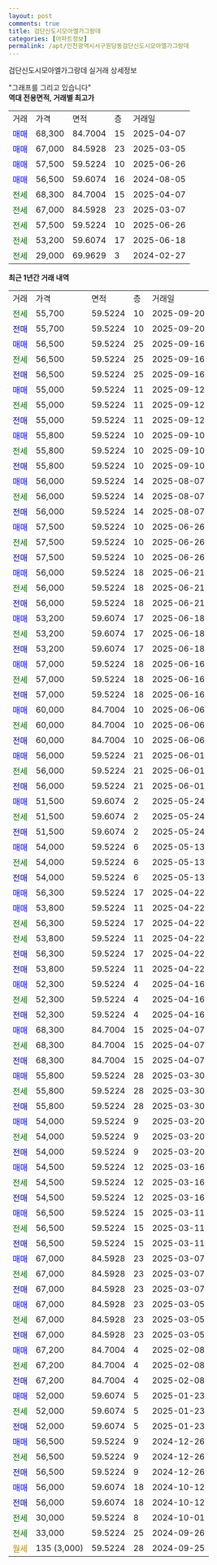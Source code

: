 ```yaml
---
layout: post
comments: true
title: 검단신도시모아엘가그랑데
categories: [아파트정보]
permalink: /apt/인천광역시서구원당동검단신도시모아엘가그랑데
---
```


검단신도시모아엘가그랑데 실거래 상세정보

<script type="text/javascript">
  google.charts.load('current', {'packages':['line', 'corechart']});
  google.charts.setOnLoadCallback(drawChart);

  function drawChart() {
    var data = new google.visualization.DataTable();
    data.addColumn('date', '거래일');
    data.addColumn('number', "매매");
    data.addColumn('number', "전세");
    data.addColumn('number', "전매");

    data.addRows([[new Date(Date.parse("2025-09-20")), null, 55700, null], [new Date(Date.parse("2025-09-20")), null, null, 55700], [new Date(Date.parse("2025-09-16")), 56500, null, null], [new Date(Date.parse("2025-09-16")), null, 56500, null], [new Date(Date.parse("2025-09-16")), null, null, 56500], [new Date(Date.parse("2025-09-12")), 55000, null, null], [new Date(Date.parse("2025-09-12")), null, 55000, null], [new Date(Date.parse("2025-09-12")), null, null, 55000], [new Date(Date.parse("2025-09-10")), 55800, null, null], [new Date(Date.parse("2025-09-10")), null, 55800, null], [new Date(Date.parse("2025-09-10")), null, null, 55800], [new Date(Date.parse("2025-08-07")), 56000, null, null], [new Date(Date.parse("2025-08-07")), null, 56000, null], [new Date(Date.parse("2025-08-07")), null, null, 56000], [new Date(Date.parse("2025-06-26")), 57500, null, null], [new Date(Date.parse("2025-06-26")), null, 57500, null], [new Date(Date.parse("2025-06-26")), null, null, 57500], [new Date(Date.parse("2025-06-21")), 56000, null, null], [new Date(Date.parse("2025-06-21")), null, 56000, null], [new Date(Date.parse("2025-06-21")), null, null, 56000], [new Date(Date.parse("2025-06-18")), 53200, null, null], [new Date(Date.parse("2025-06-18")), null, 53200, null], [new Date(Date.parse("2025-06-18")), null, null, 53200], [new Date(Date.parse("2025-06-16")), 57000, null, null], [new Date(Date.parse("2025-06-16")), null, 57000, null], [new Date(Date.parse("2025-06-16")), null, null, 57000], [new Date(Date.parse("2025-06-06")), 60000, null, null], [new Date(Date.parse("2025-06-06")), null, 60000, null], [new Date(Date.parse("2025-06-06")), null, null, 60000], [new Date(Date.parse("2025-06-01")), 56000, null, null], [new Date(Date.parse("2025-06-01")), null, 56000, null], [new Date(Date.parse("2025-06-01")), null, null, 56000], [new Date(Date.parse("2025-05-24")), 51500, null, null], [new Date(Date.parse("2025-05-24")), null, 51500, null], [new Date(Date.parse("2025-05-24")), null, null, 51500], [new Date(Date.parse("2025-05-13")), 54000, null, null], [new Date(Date.parse("2025-05-13")), null, 54000, null], [new Date(Date.parse("2025-05-13")), null, null, 54000], [new Date(Date.parse("2025-04-22")), 56300, null, null], [new Date(Date.parse("2025-04-22")), 53800, null, null], [new Date(Date.parse("2025-04-22")), null, 56300, null], [new Date(Date.parse("2025-04-22")), null, 53800, null], [new Date(Date.parse("2025-04-22")), null, null, 56300], [new Date(Date.parse("2025-04-22")), null, null, 53800], [new Date(Date.parse("2025-04-16")), 52300, null, null], [new Date(Date.parse("2025-04-16")), null, 52300, null], [new Date(Date.parse("2025-04-16")), null, null, 52300], [new Date(Date.parse("2025-04-07")), 68300, null, null], [new Date(Date.parse("2025-04-07")), null, 68300, null], [new Date(Date.parse("2025-04-07")), null, null, 68300], [new Date(Date.parse("2025-03-30")), 55800, null, null], [new Date(Date.parse("2025-03-30")), null, 55800, null], [new Date(Date.parse("2025-03-30")), null, null, 55800], [new Date(Date.parse("2025-03-20")), 54000, null, null], [new Date(Date.parse("2025-03-20")), null, 54000, null], [new Date(Date.parse("2025-03-20")), null, null, 54000], [new Date(Date.parse("2025-03-16")), 54500, null, null], [new Date(Date.parse("2025-03-16")), null, 54500, null], [new Date(Date.parse("2025-03-16")), null, null, 54500], [new Date(Date.parse("2025-03-11")), 56500, null, null], [new Date(Date.parse("2025-03-11")), null, 56500, null], [new Date(Date.parse("2025-03-11")), null, null, 56500], [new Date(Date.parse("2025-03-07")), 67000, null, null], [new Date(Date.parse("2025-03-07")), null, 67000, null], [new Date(Date.parse("2025-03-07")), null, null, 67000], [new Date(Date.parse("2025-03-05")), 67000, null, null], [new Date(Date.parse("2025-03-05")), null, 67000, null], [new Date(Date.parse("2025-03-05")), null, null, 67000], [new Date(Date.parse("2025-02-08")), 67200, null, null], [new Date(Date.parse("2025-02-08")), null, 67200, null], [new Date(Date.parse("2025-02-08")), null, null, 67200], [new Date(Date.parse("2025-01-23")), 52000, null, null], [new Date(Date.parse("2025-01-23")), null, 52000, null], [new Date(Date.parse("2025-01-23")), null, null, 52000], [new Date(Date.parse("2024-12-26")), 56500, null, null], [new Date(Date.parse("2024-12-26")), null, 56500, null], [new Date(Date.parse("2024-12-26")), null, null, 56500], [new Date(Date.parse("2024-10-12")), 56000, null, null], [new Date(Date.parse("2024-10-12")), null, null, 56000], [new Date(Date.parse("2024-10-01")), null, 30000, null], [new Date(Date.parse("2024-09-26")), null, 33000, null], [new Date(Date.parse("2024-09-25")), null, null, null]]);

    var options = {
      hAxis: {
        format: 'yyyy/MM/dd'
      },    
      lineWidth: 0,
      pointsVisible: true,    
      title: '최근 1년간 유형별 실거래가 분포',
      legend: { position: 'bottom' }
    };

    var formatter = new google.visualization.NumberFormat({pattern:'###,###'} );
    formatter.format(data, 1);
    formatter.format(data, 2);
    
    setTimeout(function() {
        var chart = new google.visualization.LineChart(document.getElementById('columnchart_material'));
        chart.draw(data, (options));
        document.getElementById('loading').style.display = 'none';
    }, 200);
  }
</script>


<div id="loading" style="z-index:20; display: block; margin-left: 0px">"그래프를 그리고 있습니다"</div>
<div id="columnchart_material" style="width: 95%; margin-left: 0px; display: block"></div>
<!-- contents start -->
<b>역대 전용면적, 거래별 최고가</b>
<table class="sortable">
    <tr>
      <td>거래</td>
      <td>가격</td>
      <td>면적</td>
      <td>층</td>
      <td>거래일</td>
    </tr>
        <tr>
          <td><a style="color: blue">매매</a></td>
          <td>68,300</td>
          <td>84.7004</td>
          <td>15</td>
          <td>2025-04-07</td>
        </tr>            <tr>
          <td><a style="color: blue">매매</a></td>
          <td>67,000</td>
          <td>84.5928</td>
          <td>23</td>
          <td>2025-03-05</td>
        </tr>            <tr>
          <td><a style="color: blue">매매</a></td>
          <td>57,500</td>
          <td>59.5224</td>
          <td>10</td>
          <td>2025-06-26</td>
        </tr>            <tr>
          <td><a style="color: blue">매매</a></td>
          <td>56,500</td>
          <td>59.6074</td>
          <td>16</td>
          <td>2024-08-05</td>
        </tr>        
        <tr>
              <td><a style="color: darkgreen">전세</a></td>
              <td>68,300</td>
              <td>84.7004</td>
              <td>15</td>
              <td>2025-04-07</td>
            </tr>            <tr>
              <td><a style="color: darkgreen">전세</a></td>
              <td>67,000</td>
              <td>84.5928</td>
              <td>23</td>
              <td>2025-03-07</td>
            </tr>            <tr>
              <td><a style="color: darkgreen">전세</a></td>
              <td>57,500</td>
              <td>59.5224</td>
              <td>10</td>
              <td>2025-06-26</td>
            </tr>            <tr>
              <td><a style="color: darkgreen">전세</a></td>
              <td>53,200</td>
              <td>59.6074</td>
              <td>17</td>
              <td>2025-06-18</td>
            </tr>            <tr>
              <td><a style="color: darkgreen">전세</a></td>
              <td>29,000</td>
              <td>69.9629</td>
              <td>3</td>
              <td>2024-02-27</td>
            </tr>        
    
</table>

<b>최근 1년간 거래 내역</b>

<table class="sortable">
    <tr>
      <td>거래</td>
      <td>가격</td>
      <td>면적</td>
      <td>층</td>
      <td>거래일</td>
    </tr>
    <tr>
      <td><a style="color: darkgreen">전세</a></td>
      <td>55,700</td>
      <td>59.5224</td>
      <td>10</td>
      <td>2025-09-20</td>
    </tr>          <tr>
      <td><a style="color: darkblue">전매</a></td>
      <td>55,700</td>
      <td>59.5224</td>
      <td>10</td>
      <td>2025-09-20</td>
    </tr>          <tr>
      <td><a style="color: blue">매매</a></td>
      <td>56,500</td>
      <td>59.5224</td>
      <td>25</td>
      <td>2025-09-16</td>
    </tr>          <tr>
      <td><a style="color: darkgreen">전세</a></td>
      <td>56,500</td>
      <td>59.5224</td>
      <td>25</td>
      <td>2025-09-16</td>
    </tr>          <tr>
      <td><a style="color: darkblue">전매</a></td>
      <td>56,500</td>
      <td>59.5224</td>
      <td>25</td>
      <td>2025-09-16</td>
    </tr>          <tr>
      <td><a style="color: blue">매매</a></td>
      <td>55,000</td>
      <td>59.5224</td>
      <td>11</td>
      <td>2025-09-12</td>
    </tr>          <tr>
      <td><a style="color: darkgreen">전세</a></td>
      <td>55,000</td>
      <td>59.5224</td>
      <td>11</td>
      <td>2025-09-12</td>
    </tr>          <tr>
      <td><a style="color: darkblue">전매</a></td>
      <td>55,000</td>
      <td>59.5224</td>
      <td>11</td>
      <td>2025-09-12</td>
    </tr>          <tr>
      <td><a style="color: blue">매매</a></td>
      <td>55,800</td>
      <td>59.5224</td>
      <td>10</td>
      <td>2025-09-10</td>
    </tr>          <tr>
      <td><a style="color: darkgreen">전세</a></td>
      <td>55,800</td>
      <td>59.5224</td>
      <td>10</td>
      <td>2025-09-10</td>
    </tr>          <tr>
      <td><a style="color: darkblue">전매</a></td>
      <td>55,800</td>
      <td>59.5224</td>
      <td>10</td>
      <td>2025-09-10</td>
    </tr>          <tr>
      <td><a style="color: blue">매매</a></td>
      <td>56,000</td>
      <td>59.5224</td>
      <td>14</td>
      <td>2025-08-07</td>
    </tr>          <tr>
      <td><a style="color: darkgreen">전세</a></td>
      <td>56,000</td>
      <td>59.5224</td>
      <td>14</td>
      <td>2025-08-07</td>
    </tr>          <tr>
      <td><a style="color: darkblue">전매</a></td>
      <td>56,000</td>
      <td>59.5224</td>
      <td>14</td>
      <td>2025-08-07</td>
    </tr>          <tr>
      <td><a style="color: blue">매매</a></td>
      <td>57,500</td>
      <td>59.5224</td>
      <td>10</td>
      <td>2025-06-26</td>
    </tr>          <tr>
      <td><a style="color: darkgreen">전세</a></td>
      <td>57,500</td>
      <td>59.5224</td>
      <td>10</td>
      <td>2025-06-26</td>
    </tr>          <tr>
      <td><a style="color: darkblue">전매</a></td>
      <td>57,500</td>
      <td>59.5224</td>
      <td>10</td>
      <td>2025-06-26</td>
    </tr>          <tr>
      <td><a style="color: blue">매매</a></td>
      <td>56,000</td>
      <td>59.5224</td>
      <td>18</td>
      <td>2025-06-21</td>
    </tr>          <tr>
      <td><a style="color: darkgreen">전세</a></td>
      <td>56,000</td>
      <td>59.5224</td>
      <td>18</td>
      <td>2025-06-21</td>
    </tr>          <tr>
      <td><a style="color: darkblue">전매</a></td>
      <td>56,000</td>
      <td>59.5224</td>
      <td>18</td>
      <td>2025-06-21</td>
    </tr>          <tr>
      <td><a style="color: blue">매매</a></td>
      <td>53,200</td>
      <td>59.6074</td>
      <td>17</td>
      <td>2025-06-18</td>
    </tr>          <tr>
      <td><a style="color: darkgreen">전세</a></td>
      <td>53,200</td>
      <td>59.6074</td>
      <td>17</td>
      <td>2025-06-18</td>
    </tr>          <tr>
      <td><a style="color: darkblue">전매</a></td>
      <td>53,200</td>
      <td>59.6074</td>
      <td>17</td>
      <td>2025-06-18</td>
    </tr>          <tr>
      <td><a style="color: blue">매매</a></td>
      <td>57,000</td>
      <td>59.5224</td>
      <td>18</td>
      <td>2025-06-16</td>
    </tr>          <tr>
      <td><a style="color: darkgreen">전세</a></td>
      <td>57,000</td>
      <td>59.5224</td>
      <td>18</td>
      <td>2025-06-16</td>
    </tr>          <tr>
      <td><a style="color: darkblue">전매</a></td>
      <td>57,000</td>
      <td>59.5224</td>
      <td>18</td>
      <td>2025-06-16</td>
    </tr>          <tr>
      <td><a style="color: blue">매매</a></td>
      <td>60,000</td>
      <td>84.7004</td>
      <td>10</td>
      <td>2025-06-06</td>
    </tr>          <tr>
      <td><a style="color: darkgreen">전세</a></td>
      <td>60,000</td>
      <td>84.7004</td>
      <td>10</td>
      <td>2025-06-06</td>
    </tr>          <tr>
      <td><a style="color: darkblue">전매</a></td>
      <td>60,000</td>
      <td>84.7004</td>
      <td>10</td>
      <td>2025-06-06</td>
    </tr>          <tr>
      <td><a style="color: blue">매매</a></td>
      <td>56,000</td>
      <td>59.5224</td>
      <td>21</td>
      <td>2025-06-01</td>
    </tr>          <tr>
      <td><a style="color: darkgreen">전세</a></td>
      <td>56,000</td>
      <td>59.5224</td>
      <td>21</td>
      <td>2025-06-01</td>
    </tr>          <tr>
      <td><a style="color: darkblue">전매</a></td>
      <td>56,000</td>
      <td>59.5224</td>
      <td>21</td>
      <td>2025-06-01</td>
    </tr>          <tr>
      <td><a style="color: blue">매매</a></td>
      <td>51,500</td>
      <td>59.6074</td>
      <td>2</td>
      <td>2025-05-24</td>
    </tr>          <tr>
      <td><a style="color: darkgreen">전세</a></td>
      <td>51,500</td>
      <td>59.6074</td>
      <td>2</td>
      <td>2025-05-24</td>
    </tr>          <tr>
      <td><a style="color: darkblue">전매</a></td>
      <td>51,500</td>
      <td>59.6074</td>
      <td>2</td>
      <td>2025-05-24</td>
    </tr>          <tr>
      <td><a style="color: blue">매매</a></td>
      <td>54,000</td>
      <td>59.5224</td>
      <td>6</td>
      <td>2025-05-13</td>
    </tr>          <tr>
      <td><a style="color: darkgreen">전세</a></td>
      <td>54,000</td>
      <td>59.5224</td>
      <td>6</td>
      <td>2025-05-13</td>
    </tr>          <tr>
      <td><a style="color: darkblue">전매</a></td>
      <td>54,000</td>
      <td>59.5224</td>
      <td>6</td>
      <td>2025-05-13</td>
    </tr>          <tr>
      <td><a style="color: blue">매매</a></td>
      <td>56,300</td>
      <td>59.5224</td>
      <td>17</td>
      <td>2025-04-22</td>
    </tr>          <tr>
      <td><a style="color: blue">매매</a></td>
      <td>53,800</td>
      <td>59.5224</td>
      <td>11</td>
      <td>2025-04-22</td>
    </tr>          <tr>
      <td><a style="color: darkgreen">전세</a></td>
      <td>56,300</td>
      <td>59.5224</td>
      <td>17</td>
      <td>2025-04-22</td>
    </tr>          <tr>
      <td><a style="color: darkgreen">전세</a></td>
      <td>53,800</td>
      <td>59.5224</td>
      <td>11</td>
      <td>2025-04-22</td>
    </tr>          <tr>
      <td><a style="color: darkblue">전매</a></td>
      <td>56,300</td>
      <td>59.5224</td>
      <td>17</td>
      <td>2025-04-22</td>
    </tr>          <tr>
      <td><a style="color: darkblue">전매</a></td>
      <td>53,800</td>
      <td>59.5224</td>
      <td>11</td>
      <td>2025-04-22</td>
    </tr>          <tr>
      <td><a style="color: blue">매매</a></td>
      <td>52,300</td>
      <td>59.5224</td>
      <td>4</td>
      <td>2025-04-16</td>
    </tr>          <tr>
      <td><a style="color: darkgreen">전세</a></td>
      <td>52,300</td>
      <td>59.5224</td>
      <td>4</td>
      <td>2025-04-16</td>
    </tr>          <tr>
      <td><a style="color: darkblue">전매</a></td>
      <td>52,300</td>
      <td>59.5224</td>
      <td>4</td>
      <td>2025-04-16</td>
    </tr>          <tr>
      <td><a style="color: blue">매매</a></td>
      <td>68,300</td>
      <td>84.7004</td>
      <td>15</td>
      <td>2025-04-07</td>
    </tr>          <tr>
      <td><a style="color: darkgreen">전세</a></td>
      <td>68,300</td>
      <td>84.7004</td>
      <td>15</td>
      <td>2025-04-07</td>
    </tr>          <tr>
      <td><a style="color: darkblue">전매</a></td>
      <td>68,300</td>
      <td>84.7004</td>
      <td>15</td>
      <td>2025-04-07</td>
    </tr>          <tr>
      <td><a style="color: blue">매매</a></td>
      <td>55,800</td>
      <td>59.5224</td>
      <td>28</td>
      <td>2025-03-30</td>
    </tr>          <tr>
      <td><a style="color: darkgreen">전세</a></td>
      <td>55,800</td>
      <td>59.5224</td>
      <td>28</td>
      <td>2025-03-30</td>
    </tr>          <tr>
      <td><a style="color: darkblue">전매</a></td>
      <td>55,800</td>
      <td>59.5224</td>
      <td>28</td>
      <td>2025-03-30</td>
    </tr>          <tr>
      <td><a style="color: blue">매매</a></td>
      <td>54,000</td>
      <td>59.5224</td>
      <td>9</td>
      <td>2025-03-20</td>
    </tr>          <tr>
      <td><a style="color: darkgreen">전세</a></td>
      <td>54,000</td>
      <td>59.5224</td>
      <td>9</td>
      <td>2025-03-20</td>
    </tr>          <tr>
      <td><a style="color: darkblue">전매</a></td>
      <td>54,000</td>
      <td>59.5224</td>
      <td>9</td>
      <td>2025-03-20</td>
    </tr>          <tr>
      <td><a style="color: blue">매매</a></td>
      <td>54,500</td>
      <td>59.5224</td>
      <td>12</td>
      <td>2025-03-16</td>
    </tr>          <tr>
      <td><a style="color: darkgreen">전세</a></td>
      <td>54,500</td>
      <td>59.5224</td>
      <td>12</td>
      <td>2025-03-16</td>
    </tr>          <tr>
      <td><a style="color: darkblue">전매</a></td>
      <td>54,500</td>
      <td>59.5224</td>
      <td>12</td>
      <td>2025-03-16</td>
    </tr>          <tr>
      <td><a style="color: blue">매매</a></td>
      <td>56,500</td>
      <td>59.5224</td>
      <td>15</td>
      <td>2025-03-11</td>
    </tr>          <tr>
      <td><a style="color: darkgreen">전세</a></td>
      <td>56,500</td>
      <td>59.5224</td>
      <td>15</td>
      <td>2025-03-11</td>
    </tr>          <tr>
      <td><a style="color: darkblue">전매</a></td>
      <td>56,500</td>
      <td>59.5224</td>
      <td>15</td>
      <td>2025-03-11</td>
    </tr>          <tr>
      <td><a style="color: blue">매매</a></td>
      <td>67,000</td>
      <td>84.5928</td>
      <td>23</td>
      <td>2025-03-07</td>
    </tr>          <tr>
      <td><a style="color: darkgreen">전세</a></td>
      <td>67,000</td>
      <td>84.5928</td>
      <td>23</td>
      <td>2025-03-07</td>
    </tr>          <tr>
      <td><a style="color: darkblue">전매</a></td>
      <td>67,000</td>
      <td>84.5928</td>
      <td>23</td>
      <td>2025-03-07</td>
    </tr>          <tr>
      <td><a style="color: blue">매매</a></td>
      <td>67,000</td>
      <td>84.5928</td>
      <td>23</td>
      <td>2025-03-05</td>
    </tr>          <tr>
      <td><a style="color: darkgreen">전세</a></td>
      <td>67,000</td>
      <td>84.5928</td>
      <td>23</td>
      <td>2025-03-05</td>
    </tr>          <tr>
      <td><a style="color: darkblue">전매</a></td>
      <td>67,000</td>
      <td>84.5928</td>
      <td>23</td>
      <td>2025-03-05</td>
    </tr>          <tr>
      <td><a style="color: blue">매매</a></td>
      <td>67,200</td>
      <td>84.7004</td>
      <td>4</td>
      <td>2025-02-08</td>
    </tr>          <tr>
      <td><a style="color: darkgreen">전세</a></td>
      <td>67,200</td>
      <td>84.7004</td>
      <td>4</td>
      <td>2025-02-08</td>
    </tr>          <tr>
      <td><a style="color: darkblue">전매</a></td>
      <td>67,200</td>
      <td>84.7004</td>
      <td>4</td>
      <td>2025-02-08</td>
    </tr>          <tr>
      <td><a style="color: blue">매매</a></td>
      <td>52,000</td>
      <td>59.6074</td>
      <td>5</td>
      <td>2025-01-23</td>
    </tr>          <tr>
      <td><a style="color: darkgreen">전세</a></td>
      <td>52,000</td>
      <td>59.6074</td>
      <td>5</td>
      <td>2025-01-23</td>
    </tr>          <tr>
      <td><a style="color: darkblue">전매</a></td>
      <td>52,000</td>
      <td>59.6074</td>
      <td>5</td>
      <td>2025-01-23</td>
    </tr>          <tr>
      <td><a style="color: blue">매매</a></td>
      <td>56,500</td>
      <td>59.5224</td>
      <td>9</td>
      <td>2024-12-26</td>
    </tr>          <tr>
      <td><a style="color: darkgreen">전세</a></td>
      <td>56,500</td>
      <td>59.5224</td>
      <td>9</td>
      <td>2024-12-26</td>
    </tr>          <tr>
      <td><a style="color: darkblue">전매</a></td>
      <td>56,500</td>
      <td>59.5224</td>
      <td>9</td>
      <td>2024-12-26</td>
    </tr>          <tr>
      <td><a style="color: blue">매매</a></td>
      <td>56,000</td>
      <td>59.6074</td>
      <td>18</td>
      <td>2024-10-12</td>
    </tr>          <tr>
      <td><a style="color: darkblue">전매</a></td>
      <td>56,000</td>
      <td>59.6074</td>
      <td>18</td>
      <td>2024-10-12</td>
    </tr>          <tr>
      <td><a style="color: darkgreen">전세</a></td>
      <td>30,000</td>
      <td>59.5224</td>
      <td>8</td>
      <td>2024-10-01</td>
    </tr>          <tr>
      <td><a style="color: darkgreen">전세</a></td>
      <td>33,000</td>
      <td>59.5224</td>
      <td>25</td>
      <td>2024-09-26</td>
    </tr>          <tr>
      <td><a style="color: darkgoldenrod">월세</a></td>
      <td>135 (3,000)</td>
      <td>59.5224</td>
      <td>28</td>
      <td>2024-09-25</td>
    </tr>      </table>
<!-- contents end -->    

